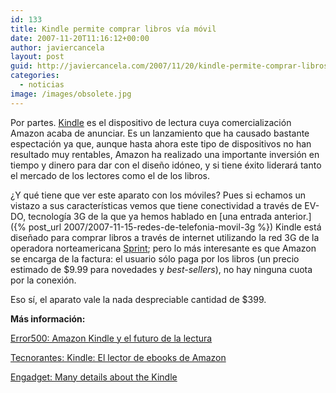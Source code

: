 ```yaml
---
id: 133
title: Kindle permite comprar libros vía móvil
date: 2007-11-20T11:16:12+00:00
author: javiercancela
layout: post
guid: http://javiercancela.com/2007/11/20/kindle-permite-comprar-libros-via-movil/
categories:
  - noticias
image: /images/obsolete.jpg
---
```

Por partes. [Kindle](http://www.amazon.com/exec/obidos/ASIN/B000FI73MA/ref=pd_sl_aw_manual-1_kindle1_40650458_3 "Amazon's New Wireless Reading Device") es el dispositivo de lectura cuya comercialización Amazon acaba de anunciar. Es un lanzamiento que ha causado bastante espectación ya que, aunque hasta ahora este tipo de dispositivos no han resultado muy rentables, Amazon ha realizado una importante inversión en tiempo y dinero para dar con el diseño idóneo, y si tiene éxito liderará tanto el mercado de los lectores como el de los libros.

¿Y qué tiene que ver este aparato con los móviles? Pues si echamos un vistazo a sus características vemos que tiene conectividad a través de EV-DO, tecnología 3G de la que ya hemos hablado en [una entrada anterior.]({% post_url 2007/2007-11-15-redes-de-telefonia-movil-3g %}) Kindle está diseñado para comprar libros a través de internet utilizando la red 3G de la operadora norteamericana [Sprint](http://www.sprint.com/); pero lo más interesante es que Amazon se encarga de la factura: el usuario sólo paga por los libros (un precio estimado de $9.99 para novedades y _best-sellers_), no hay ninguna cuota por la conexión.

Eso sí, el aparato vale la nada despreciable cantidad de $399.

 **Más información:**
  
[Error500: Amazon Kindle y el futuro de la lectura](http://www.error500.net/amazon-kindle-futuro-lectura)
  
[Tecnorantes: Kindle: El lector de ebooks de Amazon](http://www.tecnorantes.com/2007/11/19/kindle-el-lector-de-ebooks-de-amazon/)
  
[Engadget: Many details about the Kindle](http://www.engadget.com/2007/11/19/many-details-about-the-kindle/)